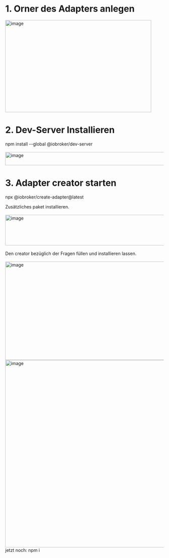 # 1. Orner des Adapters anlegen
<img width="464" height="292" alt="image" src="https://github.com/user-attachments/assets/444026f8-8896-48c3-ab4d-2a4dbc992119" />

# 2. Dev-Server Installieren
npm install --global @iobroker/dev-server
<br><br>
<img width="776" height="42" alt="image" src="https://github.com/user-attachments/assets/c9934b75-b52f-46fe-aa5d-f2e01ae873bc" />

# 3. Adapter creator starten
npx @iobroker/create-adapter@latest

Zusätzliches paket installieren.
<br><br>
<img width="703" height="97" alt="image" src="https://github.com/user-attachments/assets/9ba43816-eb96-4e31-87ee-1396e66b6246" />
<br><br>
Den creator bezüglich der Fragen füllen und installieren lassen.
<br><br>
<img width="840" height="312" alt="image" src="https://github.com/user-attachments/assets/429ca955-17d2-44cb-ac12-73c296fec7ff" />
<br>
<img width="909" height="594" alt="image" src="https://github.com/user-attachments/assets/ce51f0a2-6837-42fc-a645-eea4a768e314" />
jetzt noch:  npm i
